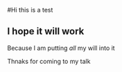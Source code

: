 #Hi this is a test

## I hope it will work

Because I am putting *all* my will into it 

Thnaks for coming to my talk  
